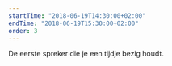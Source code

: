```yaml
---
startTime: "2018-06-19T14:30:00+02:00"
endTime: "2018-06-19T15:30:00+02:00"
order: 3
---
```

De eerste spreker die je een tijdje bezig houdt.

